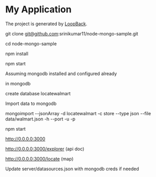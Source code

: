 # My Application

The project is generated by [LoopBack](http://loopback.io).

git clone git@github.com:srinikumar11/node-mongo-sample.git

cd node-mongo-sample

npm install

npm start

Assuming mongodb installed and configured already

in mongodb

create database locatewalmart

Import data to mongodb

mongoimport --jsonArray -d locatewalmart -c store --type json --file data/walmart.json -h <MONGODB HOST> --port <MONGODB PORT> -u <MONGODB USERNAME> -p <MONGODB PASSWORD>

npm start

http://0.0.0.0:3000

http://0.0.0.0:3000/explorer (api doc)

http://0.0.0.0:3000/locate (map)

Update server/datasources.json with mongodb creds if needed
